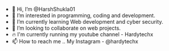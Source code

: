 - 👋 Hi, I’m @HarshShukla01
- 👀 I’m interested in programming, coding and development.
- 🌱 I’m currently learning  Web development and cyber security.
- 💞️ I’m looking to collaborate on web projects.
- 🔥 I'm currently running my youtube channel - Hardytechx
- 📫 How to reach me .. My Instagram - @hardytechx

<!---
HarshShukla01/HarshShukla01 is a ✨ special ✨ repository because its `README.md` (this file) appears on your GitHub profile.
You can click the Preview link to take a look at your changes.
--->
